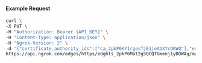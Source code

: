 <!-- Code generated for API Clients. DO NOT EDIT. -->

#### Example Request

```bash
curl \
-X PUT \
-H "Authorization: Bearer {API_KEY}" \
-H "Content-Type: application/json" \
-H "Ngrok-Version: 2" \
-d '{"certificate_authority_ids":["ca_2pkP6KY1rgesTjE1jeAbXYcDKWQ"],"enabled":true}' \
https://api.ngrok.com/edges/https/edghts_2pkP6Mat2g5QCQTGmenj1yDDWAq/mutual_tls
```
